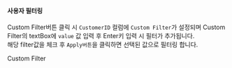 #### 사용자 필터링

Custom Filter버튼 클릭 시 `CustomerID` 컬럼에 `Custom Filter`가 설정되며
Custom Filter의 textBox에 `value` 값 입력 후 Enter키 입력 시 필터가 추가됩니다.  
해당 filter값을 체크 후 `Apply버튼`을 클릭하면 선택된 값으로 필터링 합니다.

<a class="btn primary small round lowercase" id="btnSetFilters">Custom Filter</a>


<script>
var oldFilterColumn;
$("#btnSetFilters").click(function() { 
	/*
	//var filterColumn = $("#selFilterColumn").val();
    //var filterOper = $("#selFilterOperator").val();
    //var filterValue;
    var filterColumn = "OrderID";
    var filterOper = "="
    var filterValue = "10248"

    if ($("#selFilterType").val() == "value") {
        filterValue = "'" + $("#txtFilterValue").val() + "'";
    } else {
        var targetField = grdMain.getColumnProperty($("#selCompareColumn").val(), "fieldName");
        filterValue = "values['" + targetField + "']";
    }

    var filters = {
        name: "custom_filter",
        criteria: "value " + filterOper + " " + filterValue,
        active: true
    };
 
    // 이전 customer filter를 제거
    if (oldFilterColumn)
    gridView.removeColumnFilters(oldFilterColumn, "custom_filter");
    gridView.addColumnFilters(filterColumn, filters, true);
 
    oldFilterColumn = filterColumn;
    */
    var actions = [{
	  name: "CustomFilter",
	  text: "CustomFilter",
	  description: "Custom Filter Actions"
	}];
	gridView.setColumnFilterActions('CustomerID', actions);

	//사용자 필터 이벤트
	gridView.onFilterActionClicked = function (grid, column, action, x, y) {
	  console.log("onFilterActionClicked");
	  if (action == "CustomFilter") {
	    var offset = $("#realgrid").offset();

	    showAutoFiltering(column, x + offset.left - 260, y + offset.top);
	  }
	  setTimeout(function(){
	    document.getElementById("customerText").focus();
	  }, 100)
	};

	var autoFiltercolumn;
	var autoFilterItems = [];

	function showAutoFiltering(column, x, y) {
	    $("#divAutoFilter").css("left", x);
	    $("#divAutoFilter").css("top", y);
	 
	    $("#divAutoFilter").show();
	}
});
</script>